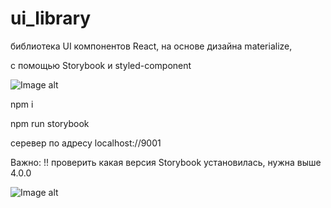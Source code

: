 # ui_library

библиотека UI компонентов React,
на основе дизайна materialize,

с помощью Storybook и styled-component

![Image alt](https://github.com/paxarpp/ui_library/raw/master/img/1.jpg)

npm i

npm run storybook

серевер по адресу localhost://9001

Важно: 
!!
проверить какая версия Storybook установилась, нужна выше 4.0.0

![Image alt](https://github.com/paxarpp/ui_library/raw/master/img/2.jpg)
